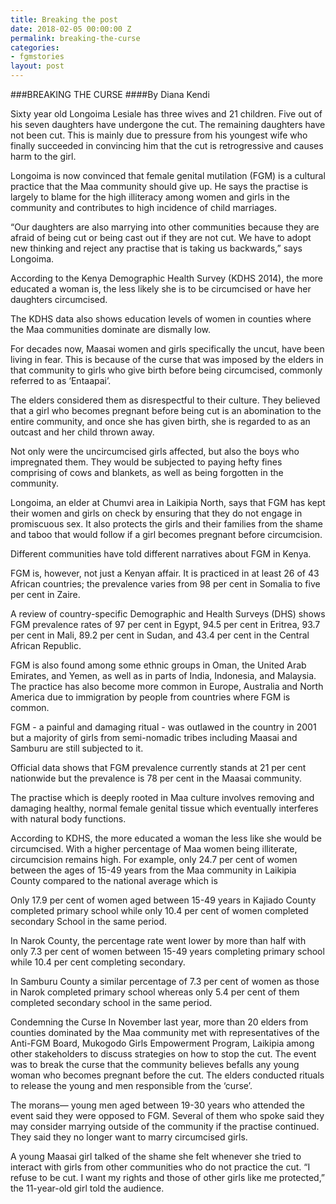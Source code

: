 ```yaml
---
title: Breaking the post
date: 2018-02-05 00:00:00 Z
permalink: breaking-the-curse
categories:
- fgmstories
layout: post
---
```


###BREAKING THE CURSE
####By Diana Kendi 

Sixty year old Longoima Lesiale has three wives and 21 children. Five out of his seven daughters have undergone the cut. 
The remaining daughters have not been cut. This is mainly due to pressure from his youngest wife who finally succeeded in convincing him that the cut is retrogressive and causes harm to the girl.

Longoima is now convinced that female genital mutilation (FGM) is a cultural practice that the Maa community should give up.  He says the practise is largely to blame for the high illiteracy among women and girls in the community and contributes to high incidence of child marriages. 

“Our daughters are also marrying into other communities because they are afraid of being cut or being cast out if they are not cut. We have to adopt new thinking and reject any practise that is taking us backwards,” says Longoima.

According to the Kenya Demographic Health Survey (KDHS 2014),  the more educated a woman is, the less likely she is to be circumcised or have her daughters circumcised. 

The KDHS data also shows education levels of women in counties where the Maa communities dominate are dismally low. 

For decades now, Maasai women and girls specifically the uncut, have been living in fear. This is because of the curse that was imposed by the elders in that community to girls who give birth before being circumcised, commonly referred to as ‘Entaapai’.  

The elders considered them as disrespectful to their culture. They believed that a girl who becomes pregnant before being cut is an abomination to the entire community, and once she has given birth, she is regarded to as an outcast and her child thrown away.

Not only were the uncircumcised girls affected, but also the boys who impregnated them. They would be subjected to paying hefty fines comprising of cows and blankets, as well as being forgotten in the community. 

Longoima, an elder at Chumvi area in Laikipia North, says that FGM has kept their women and girls on check by ensuring that they do not engage in promiscuous sex. It also protects the girls and their families from the shame and taboo that would follow if a girl becomes pregnant before circumcision.

Different communities have told different narratives about FGM in Kenya.

FGM is, however, not just a Kenyan affair. It is practiced in at least 26 of 43 African countries; the prevalence varies from 98 per cent in Somalia to five per cent in Zaire.

A review of country-specific Demographic and Health Surveys (DHS) shows FGM prevalence rates of 97 per cent in Egypt, 94.5 per cent in Eritrea, 93.7 per cent in Mali, 89.2 per cent in Sudan, and 43.4 per cent in the Central African Republic.

FGM is also found among some ethnic groups in Oman, the United Arab Emirates, and Yemen, as well as in parts of India, Indonesia, and Malaysia. The practice has also become more common in Europe, Australia and North America due to immigration by people from countries where FGM is common.

FGM - a painful and damaging ritual - was outlawed in the country in 2001 but a majority of girls from semi-nomadic tribes including Maasai and Samburu are still subjected to it.

Official data shows that FGM prevalence currently stands at 21 per cent nationwide but the prevalence is  78 per cent in the Maasai community. 


The practise which is deeply rooted in Maa culture involves removing and damaging healthy, normal female genital tissue which eventually interferes with natural body functions.

According to KDHS, the more educated a woman the less like she would be circumcised. With a higher percentage of Maa women being illiterate, circumcision remains high. For example, only 24.7 per cent of women between the ages of 15-49 years from the Maa community in Laikipia County compared to the national average which is 


Only 17.9 per cent of women aged between 15-49 years in Kajiado County completed primary school while only 10.4 per cent of women completed secondary School in the same period.

In Narok County, the percentage rate went lower by more than half with only 7.3 per cent of women between 15-49 years completing primary school while 10.4 per cent completing secondary.

In Samburu County a similar percentage of 7.3 per cent of women as those in Narok completed primary school whereas only 5.4 per cent of them completed secondary school in the same period.


Condemning the Curse
In November last year, more than 20 elders from counties dominated by the Maa community met with representatives of the Anti-FGM Board, Mukogodo Girls Empowerment Program, Laikipia among other stakeholders to discuss strategies on how to stop the cut.
The event was to break the curse that the community believes befalls any young woman who becomes pregnant before the cut. The elders conducted rituals to release the young and men responsible from the ‘curse’.

The morans— young men aged between 19-30 years who attended the event  said they were opposed to FGM. Several of them who spoke said they may consider marrying outside of the community if the practise continued. They said they no longer want to marry circumcised girls. 

A young Maasai girl talked of the shame she felt whenever she tried to interact with girls from other communities who do not practice the cut. 
“I refuse to be cut. I want my rights and those of other girls like me protected,” the 11-year-old girl told the audience. 


